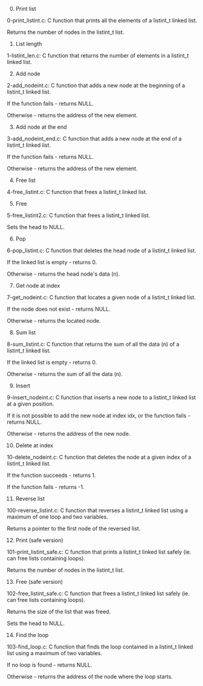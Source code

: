 0. Print list



0-print_listint.c: C function that prints all the elements of a listint_t linked list.

Returns the number of nodes in the listint_t list.

1. List length



1-listint_len.c: C function that returns the number of elements in a listint_t linked list.

2. Add node



2-add_nodeint.c: C function that adds a new node at the beginning of a listint_t linked list.

If the function fails - returns NULL.

Otherwise - returns the address of the new element.

3. Add node at the end



3-add_nodeint_end.c: C function that adds a new node at the end of a listint_t linked list.

If the function fails - returns NULL.

Otherwise - returns the address of the new element.

4. Free list



4-free_listint.c: C function that frees a listint_t linked list.

5. Free



5-free_listint2.c: C function that frees a listint_t linked list.

Sets the head to NULL.

6. Pop



6-pop_listint.c: C function that deletes the head node of a listint_t linked list.

If the linked list is empty - returns 0.

Otherwise - returns the head node's data (n).

7. Get node at index



7-get_nodeint.c: C function that locates a given node of a listint_t linked list.

If the node does not exist - returns NULL.

Otherwise - returns the located node.

8. Sum list



8-sum_listint.c: C function that returns the sum of all the data (n) of a listint_t linked list.

If the linked list is empty - returns 0.

Otherwise - returns the sum of all the data (n).

9. Insert



9-insert_nodeint.c: C function that inserts a new node to a listint_t linked list at a given position.

If it is not possible to add the new node at index idx, or the function fails - returns NULL.

Otherwise - returns the address of the new node.

10. Delete at index



10-delete_nodeint.c: C function that deletes the node at a given index of a listint_t linked list.

If the function succeeds - returns 1.

If the function fails - returns -1.

11. Reverse list



100-reverse_listint.c: C function that reverses a listint_t linked list using a maximum of one loop and two variables.

Returns a pointer to the first node of the reversed list.

12. Print (safe version)



101-print_listint_safe.c: C function that prints a listint_t linked list safely (ie. can free lists containing loops).

Returns the number of nodes in the listint_t list.

13. Free (safe version)



102-free_listint_safe.c: C function that frees a listint_t linked list safely (ie. can free lists containing loops).

Returns the size of the list that was freed.

Sets the head to NULL.

14. Find the loop



103-find_loop.c: C function that finds the loop contained in a listint_t linked list using a maximum of two variables.

If no loop is found - returns NULL.

Otherwise - returns the address of the node where the loop starts.
